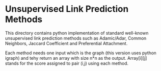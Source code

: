 # Unsupervised Link Prediction Methods
This directory contains python implementation of standard well-known unsupervised link prediction methods such as Adamic/Adar, Common Neighbors, Jaccard Coefficient and Preferential Attachment.

Each method needs one input which is the graph (this version uses python igraph) and tehy return an array with size n*n as the output. Array[i][j] stands for the score assigned to pair (i,j) using each method.
